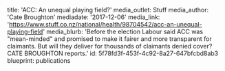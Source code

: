 title: 'ACC: An unequal playing field?'
media_outlet: Stuff
media_author: 'Cate Broughton'
mediadate: '2017-12-06'
media_link: 'https://www.stuff.co.nz/national/health/98704542/acc-an-unequal-playing-field'
media_blurb: 'Before the election Labour said ACC was "mean-minded" and promised to make it fairer and more transparent for claimants. But will they deliver for thousands of claimants denied cover? CATE BROUGHTON reports.'
id: 5f78fd3f-453f-4c92-8a27-647bfcbd8ab3
blueprint: publications
